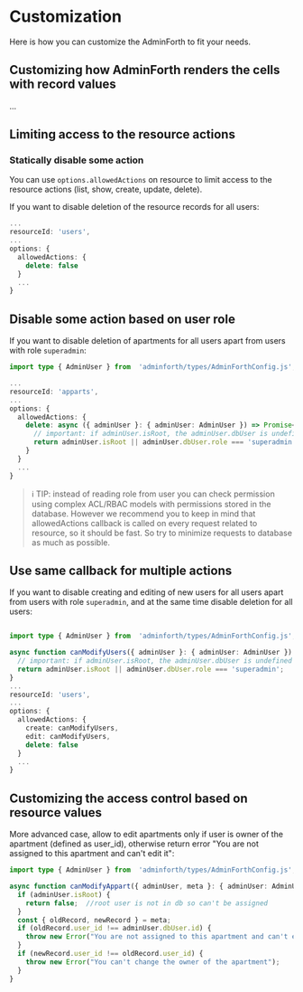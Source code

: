 
# Customization

Here is how you can customize the AdminForth to fit your needs.

## Customizing how AdminForth renders the cells with record values

...

## Limiting access to the resource actions


### Statically disable some action

You can use `options.allowedActions` on resource to limit access to the resource actions (list, show, create, update, delete).

If you want to disable deletion of the resource records for all users:

```ts
...
resourceId: 'users',
...
options: {
  allowedActions: {
    delete: false
  }
  ...
}
```

## Disable some action based on user role

If you want to disable deletion of apartments for all users apart from users with role `superadmin`:

```ts
import type { AdminUser } from  'adminforth/types/AdminForthConfig.js';

...
resourceId: 'apparts',
...
options: {
  allowedActions: {
    delete: async ({ adminUser }: { adminUser: AdminUser }) => Promise<boolean> {
      // important: if adminUser.isRoot, the adminUser.dbUser is undefined
      return adminUser.isRoot || adminUser.dbUser.role === 'superadmin';
    }
  }
  ...
}
```

> ℹ️ TIP: instead of reading role from user you can check permission using complex ACL/RBAC models with permissions stored in the database.
> However we recommend you to keep in mind that allowedActions callback is called on every request related to resource, so it should be fast.
> So try to minimize requests to database as much as possible.

## Use same callback for multiple actions

If you want to disable creating and editing of new users for all users apart from users with role `superadmin`, and at the same time disable deletion for all users:

```ts

import type { AdminUser } from  'adminforth/types/AdminForthConfig.js';

async function canModifyUsers({ adminUser }: { adminUser: AdminUser }): boolean {
  // important: if adminUser.isRoot, the adminUser.dbUser is undefined
  return adminUser.isRoot || adminUser.dbUser.role === 'superadmin';
}
...
resourceId: 'users',
...
options: {
  allowedActions: {
    create: canModifyUsers,
    edit: canModifyUsers,
    delete: false
  }
  ...
}
```

## Customizing the access control based on resource values

More advanced case, allow to edit apartments only if user is owner of the apartment (defined as user_id), otherwise return error
"You are not assigned to this apartment and can't edit it":

```ts
import type { AdminUser } from  'adminforth/types/AdminForthConfig.js';

async function canModifyAppart({ adminUser, meta }: { adminUser: AdminUser, metta: any }): boolean {
  if (adminUser.isRoot) {
    return false;  //root user is not in db so can't be assigned
  }
  const { oldRecord, newRecord } = meta;
  if (oldRecord.user_id !== adminUser.dbUser.id) {
    throw new Error("You are not assigned to this apartment and can't edit it");
  }
  if (newRecord.user_id !== oldRecord.user_id) {
    throw new Error("You can't change the owner of the apartment");
  }
}
```